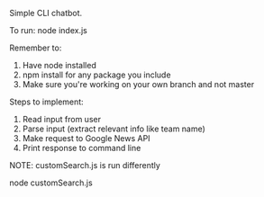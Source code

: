 Simple CLI chatbot.


To run:
node index.js


Remember to:
1. Have node installed
2. npm install <package-name> for any package you include
3. Make sure you're working on your own branch and not master

Steps to implement:
1. Read input from user
2. Parse input (extract relevant info like team name)
3. Make request to Google News API
4. Print response to command line




NOTE: customSearch.js is run differently

node customSearch.js <query>
